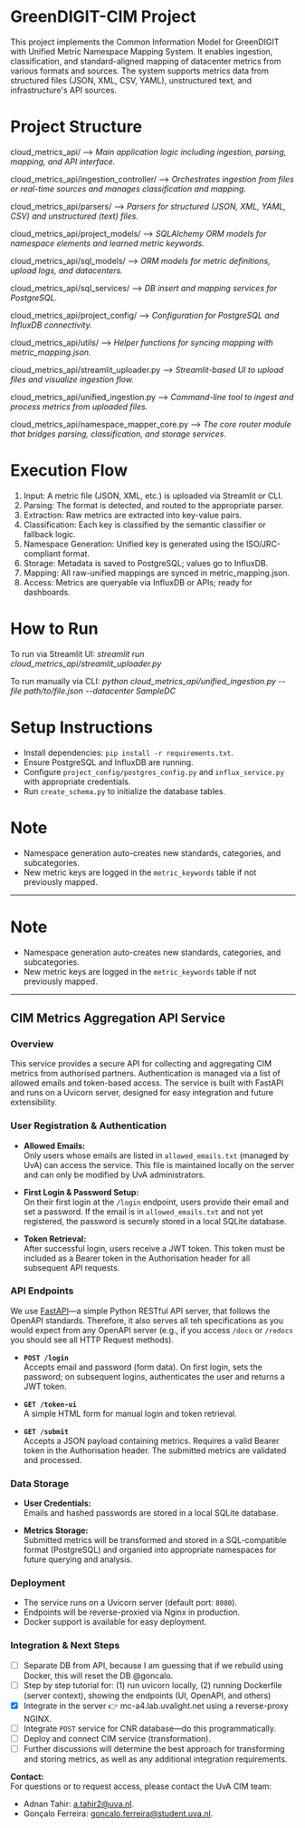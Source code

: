 # GreenDIGIT-CIM Project
This project implements the Common Information Model for GreenDIGIT with Unified Metric Namespace Mapping System. It enables ingestion, classification, and standard-aligned mapping of datacenter metrics from various formats and sources. The system supports metrics data from structured files (JSON, XML, CSV, YAML), unstructured text, and infrastructure's API sources.

# Project Structure
cloud_metrics_api/ –> _Main application logic including ingestion, parsing, mapping, and API interface._

cloud_metrics_api/ingestion_controller/ –> _Orchestrates ingestion from files or real-time sources and manages classification and mapping._

cloud_metrics_api/parsers/ –> _Parsers for structured (JSON, XML, YAML, CSV) and unstructured (text) files._

cloud_metrics_api/project_models/ –> _SQLAlchemy ORM models for namespace elements and learned metric keywords._

cloud_metrics_api/sql_models/ –> _ORM models for metric definitions, upload logs, and datacenters._

cloud_metrics_api/sql_services/ –> _DB insert and mapping services for PostgreSQL._

cloud_metrics_api/project_config/ –> _Configuration for PostgreSQL and InfluxDB connectivity._

cloud_metrics_api/utils/ –> _Helper functions for syncing mapping with metric_mapping.json._

cloud_metrics_api/streamlit_uploader.py –> _Streamlit-based UI to upload files and visualize ingestion flow._

cloud_metrics_api/unified_ingestion.py –> _Command-line tool to ingest and process metrics from uploaded files._

cloud_metrics_api/namespace_mapper_core.py –> _The core router module that bridges parsing, classification, and storage services._

# Execution Flow
1. Input: A metric file (JSON, XML, etc.) is uploaded via Streamlit or CLI.
2. Parsing: The format is detected, and routed to the appropriate parser.
3. Extraction: Raw metrics are extracted into key-value pairs.
4. Classification: Each key is classified by the semantic classifier or fallback logic.
5. Namespace Generation: Unified key is generated using the ISO/JRC-compliant format.
6. Storage: Metadata is saved to PostgreSQL; values go to InfluxDB.
7. Mapping: All raw-unified mappings are synced in metric_mapping.json.
8. Access: Metrics are queryable via InfluxDB or APIs; ready for dashboards.

# How to Run
To run via Streamlit UI:
_streamlit run cloud_metrics_api/streamlit_uploader.py_

To run manually via CLI:
_python cloud_metrics_api/unified_ingestion.py --file path/to/file.json --datacenter SampleDC_

# Setup Instructions
- Install dependencies: `pip install -r requirements.txt`.
- Ensure PostgreSQL and InfluxDB are running.
- Configure `project_config/postgres_config.py` and `influx_service.py` with appropriate credentials.
- Run `create_schema.py` to initialize the database tables.

# Note
- Namespace generation auto-creates new standards, categories, and subcategories.
- New metric keys are logged in the `metric_keywords` table if not previously mapped.

---

# Note
- Namespace generation auto-creates new standards, categories, and subcategories.
- New metric keys are logged in the `metric_keywords` table if not previously mapped.

---

## CIM Metrics Aggregation API Service

### Overview

This service provides a secure API for collecting and aggregating CIM metrics from authorised partners. Authentication is managed via a list of allowed emails and token-based access. The service is built with FastAPI and runs on a Uvicorn server, designed for easy integration and future extensibility.

### User Registration & Authentication

- **Allowed Emails:**  
  Only users whose emails are listed in `allowed_emails.txt` (managed by UvA) can access the service. This file is maintained locally on the server and can only be modified by UvA administrators.

- **First Login & Password Setup:**  
  On their first login at the `/login` endpoint, users provide their email and set a password. If the email is in `allowed_emails.txt` and not yet registered, the password is securely stored in a local SQLite database.

- **Token Retrieval:**  
  After successful login, users receive a JWT token. This token must be included as a Bearer token in the Authorisation header for all subsequent API requests.

### API Endpoints
We use [FastAPI](https://fastapi.tiangolo.com/)—a simple Python RESTful API server, that follows the OpenAPI standards. Therefore, it also serves all teh specifications as you would expect from any OpenAPI server (e.g., if you access `/docs` or `/redocs` you should see all HTTP Request methods).

- **`POST /login`**  
  Accepts email and password (form data). On first login, sets the password; on subsequent logins, authenticates the user and returns a JWT token.

- **`GET /token-ui`**  
  A simple HTML form for manual login and token retrieval.

- **`GET /submit`**  
  Accepts a JSON payload containing metrics. Requires a valid Bearer token in the Authorisation header. The submitted metrics are validated and processed.


### Data Storage

- **User Credentials:**  
  Emails and hashed passwords are stored in a local SQLite database.

- **Metrics Storage:**  
  Submitted metrics will be transformed and stored in a SQL-compatible format (PostgreSQL) and organied into appropriate namespaces for future querying and analysis.

### Deployment

- The service runs on a Uvicorn server (default port: `8080`).
- Endpoints will be reverse-proxied via Nginx in production.
- Docker support is available for easy deployment.

### Integration & Next Steps
- [ ] Separate DB from API, because I am guessing that if we rebuild using Docker, this will reset the DB @goncalo.
- [ ] Step by step tutorial for: (1) run uvicorn locally, (2) running Dockerfile (server context), showing the endpoints (UI, OpenAPI, and others)
- [x] Integrate in the server :point_right: mc-a4.lab.uvalight.net using a reverse-proxy NGINX.
- [ ] Integrate `POST` service for CNR database—do this programmatically.
- [ ] Deploy and connect CIM service (transformation).
- [ ] Further discussions will determine the best approach for transforming and storing metrics, as well as any additional integration requirements.

**Contact:**  
For questions or to request access, please contact the UvA CIM team:
- Adnan Tahir: a.tahir2@uva.nl.
- Gonçalo Ferreira: goncalo.ferreira@student.uva.nl.